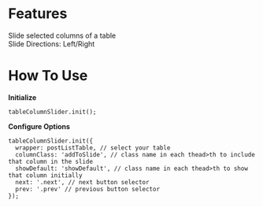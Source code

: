 
# Features
Slide selected columns of a table <br>
Slide Directions: Left/Right

<h1>How To Use</h1>

<b>Initialize</b>

	tableColumnSlider.init();
	
<b>Configure Options</b>
  
    tableColumnSlider.init({
  	  wrapper: postListTable, // select your table
  	  columnClass: 'addToSlide', // class name in each thead>th to include that column in the slide 
  	  showDefault: 'showDefault', // class name in each thead>th to show that column initially
  	  next: '.next', // next button selector
  	  prev: '.prev' // previous button selector
  	});
